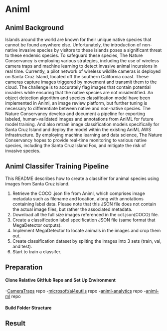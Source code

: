 # Animl

## Animl Background

Islands around the world are known for their unique native species that cannot be found anywhere else. Unfortunately, the introduction of non-native invasive species by visitors to these islands poses a significant threat to these endemic species. To safeguard these species, The Nature Conservancy is employing various strategies, including the use of wireless camera traps and machine learning to detect invasive animal incursions in real time. Currently, a pilot network of wireless wildlife cameras is deployed on Santa Cruz Island, located off the southern California coast. These cameras capture images triggered by movement and transmit them to the cloud. The challenge is to accurately flag images that contain potential invaders while ensuring that the native species are not misidentified. An object detection algorithm and species classification model have been implemented in Animl, an image review platform, but further tuning is necessary to differentiate between native and non-native species. The Nature Conservancy develop and document a pipeline for exporting labeled, human-validated images and annotations from AniML for future model training. And also retrain image classification models specifically for Santa Cruz Island and deploy the model within the existing AniML AWS infrastructure. By employing machine learning and data science, The Nature Conservancy hopes to provide real-time monitoring to various native species, including the Santa Cruz Island Fox, and mitigate the risk of invasive species.

## Animl Classifer Training Pipeline

This README describes how to create a classifier for animal species using images from Santa Cruz island.

1. Retrieve the COCO .json file from Animl, which comprises image metadata such as filename and location, along with annotations containing label data. Please note that this JSON file does not contain the actual image files, but rather the associated metadata.
2. Download all the full size images referenced in the cct.json(COCO) file.
3. Create a classification label specification JSON file (same format that MegaDetector outputs).
4. Implement MegaDetector to locate animals in the images and crop them out.
5. Create classification dataset by spliting the images into 3 sets (train, val, and test).
6. Start to train a classifer.

## Preparation

#### Clone Relative GitHub Repo and Set Up Environment

-[CameraTraps](https://github.com/Microsoft/cameratraps) repo
-[microsoft/ai4eutils](https://github.com/microsoft/ai4eutils) repo
-[animl-analytics](https://github.com/tnc-ca-geo/animl-analytics) repo
-[animl-ml](https://github.com/tnc-ca-geo/animl-ml) repo

#### Build Folder Structure




Result
------

```

```
